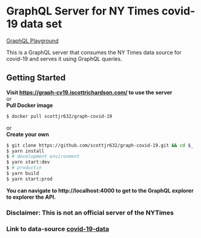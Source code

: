 # GraphQL Server for NY Times covid-19 data set
[GraphQL Playground](https://graph-cv19.iscottrichardson.com/)

This is a GraphQL server that consumes the NY Times data source for covid-19 and serves it using GraphQL queries.

## Getting Started
__Visit https://graph-cv19.iscottrichardson.com/ to use the server__  
or  
__Pull Docker image__
```sh
$ docker pull scottjr632/graph-covid-19
```
or  
__Create your own__  
```sh
$ git clone https://github.com/scottjr632/graph-covid-19.git && cd $_
$ yarn install
$ # development environment
$ yarn start:dev
$ # productin
$ yarn build
$ yarn start:prod
```

__You can navigate to http://localhost:4000 to get to the GraphQL explorer to explorer the API.__

### Disclaimer: This is not an official server of the NYTimes
### Link to data-source [covid-19-data](https://github.com/nytimes/covid-19-data)
